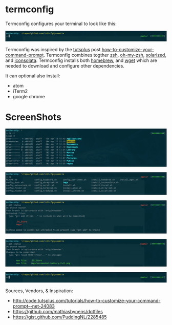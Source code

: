 termconfig
==========

Termconfig configures your terminal to look like this:

![](images/screenshot-no-command.png)

Termconfig was inspired by the [tutsplus](tutsplus.com) post [how-to-customize-your-command-prompt](http://code.tutsplus.com/tutorials/how-to-customize-your-command-prompt--net-24083).
Termconfig combines togther [zsh](http://www.zsh.org/), [oh-my-zsh](http://ohmyz.sh/), [solarized](http://ethanschoonover.com/solarized), and [iconsolata](https://www.google.com/fonts/specimen/Inconsolata).
Termconfig installs both [homebrew](http://brew.sh/), and [wget](https://www.gnu.org/software/wget/) which are needed to download and configure other dependencies.

It can optional also install:
- atom
- iTerm2
- google chrome

# ScreenShots

![](images/screenshot-battery-full.png)

![](images/screenshot-master-red.png)

![](images/screenshot-untracked-files.png)

![](images/screenshot-add-files.png)

![](images/screenshot-no-command.png)


Sources, Vendors, & Inspiration:
- http://code.tutsplus.com/tutorials/how-to-customize-your-command-prompt--net-24083
- https://github.com/mathiasbynens/dotfiles
- https://gist.github.com/PuddingNL/2285485
